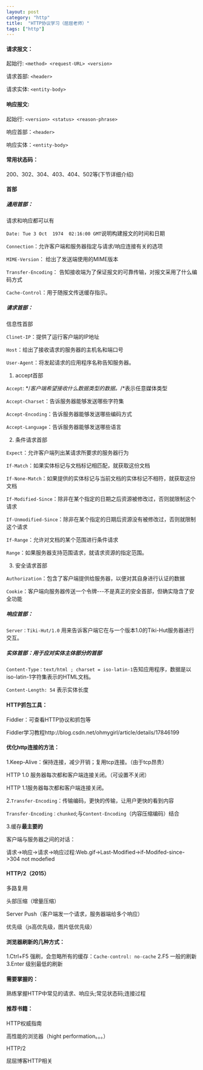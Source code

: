 ```yaml
---
layout: post
category: "http"
title:  "HTTP协议学习（屈屈老师）"
tags: ["http"]
---
```


#### 请求报文：

起始行: ```<method> <request-URL> <version>```

请求首部: ```<header>```


请求实体: ```<entity-body>```


#### 响应报文:

起始行: ```<version> <status> <reason-phrase>```

响应首部：```<header>```


响应实体：```<entity-body>```

#### 常用状态码：
200、302、304、403、404、502等(下节详细介绍)

#### 首部

##### 通用首部：
请求和响应都可以有

```Date: Tue 3 Oct  1974  02:16:00 GMT```说明构建报文的时间和日期

```Connection```：允许客户端和服务器指定与请求/响应连接有关的选项

```MIME-Version```： 给出了发送端使用的MIME版本

```Transfer-Encoding```： 告知接收端为了保证报文的可靠传输，对报文采用了什么编码方式

```Cache-Control```：用于随报文传送缓存指示。

##### 请求首部：

信息性首部

```Clinet-IP```：提供了运行客户端的IP地址

```Host```：给出了接收请求的服务器的主机名和端口号

```User-Agent```：将发起请求的应用程序名称告知服务器。

1. accept首部

```Accept```: */*客户端希望接收什么数据类型的数据。*/*表示任意媒体类型

```Accept-Charset```：告诉服务器能够发送哪些字符集

```Accept-Encoding```：告诉服务器能够发送哪些编码方式

```Accept-Language```：告诉服务器能够发送哪些语言

2. 条件请求首部

```Expect```：允许客户端列出某请求所要求的服务器行为

```If-Match```：如果实体标记与文档标记相匹配，就获取这份文档

```If-None-Match```：如果提供的实体标记与当前文档的实体标记不相符，就获取这份文档

```If-Modified-Since```：除非在某个指定的日期之后资源被修改过，否则就限制这个请求

```If-Unmodified-Since```：除非在某个指定的日期后资源没有被修改过，否则就限制这个请求

```If-Range```：允许对文档的某个范围进行条件请求

```Range```：如果服务器支持范围请求，就请求资源的指定范围。

3.	安全请求首部

```Authorization```：包含了客户端提供给服务器，以便对其自身进行认证的数据

```Cookie```：客户端向服务器传送一个令牌---不是真正的安全首部，但确实隐含了安全功能

##### 响应首部：

```Server：Tiki-Hut/1.0``` 用来告诉客户端它在与一个版本1.0的Tiki-Hut服务器进行交互。
	
##### 实体首部：用于应对实体主体部分的首部

```Content-Type：text/html ; charset = iso-latin-1```告知应用程序，数据是以iso-latin-1字符集表示的HTML文档。

```Content-Length: 54```   表示实体长度



#### HTTP抓包工具：

Fiddler：可查看HTTP协议和抓包等

Fiddler学习教程http://blog.csdn.net/ohmygirl/article/details/17846199

#### 优化http连接的方法：

1.Keep-Alive：保持连接，减少开销；复用tcp连接。（由于tcp昂贵）

HTTP 1.0 服务器每次都和客户端连接关闭。（可设置不关闭）

HTTP 1.1服务器每次都和客户端连接关闭。

2.```Transfer-Encoding```：传输编码，更快的传输，让用户更快的看到内容

```Transfer-Encoding：chunked```;与```Content-Encoding```（内容压缩编码）结合

3.缓存**最主要的**

客户端与服务器之间的对话：

请求->响应->请求->响应过程:Web.gif->Last-Modified->if-Modifed-since->304 not modefied



#### HTTP/2（2015）

多路复用

头部压缩（增量压缩）

Server Push（客户端发一个请求，服务器端给多个响应）

优先级（js高优先级，图片低优先级）


#### 浏览器刷新的几种方式：

1.Ctrl+F5 强刷，会忽略所有的缓存：```Cache-control: no-cache```
2.F5 一般的刷新
3.Enter 级别最低的刷新


#### 需要掌握的：

熟练掌握HTTP中常见的请求、响应头;常见状态码;连接过程


#### 推荐书籍：

HTTP权威指南

高性能的浏览器（hight performation。。。）

HTTP/2

屈屈博客HTTP相关
